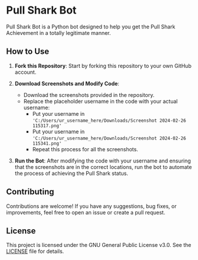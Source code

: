 # Pull Shark Bot

Pull Shark Bot is a Python bot designed to help you get the Pull Shark Achievement in a totally legitimate manner. 

## How to Use

1. **Fork this Repository**: Start by forking this repository to your own GitHub account.

2. **Download Screenshots and Modify Code**:
    - Download the screenshots provided in the repository.
    - Replace the placeholder username in the code with your actual username:
        - Put your username in `'C:/Users/ur_username_here/Downloads/Screenshot 2024-02-26 115317.png'` 
        - Put your username in `'C:/Users/ur_username_here/Downloads/Screenshot 2024-02-26 115341.png'` 
        - Repeat this process for all the screenshots.

3. **Run the Bot**: After modifying the code with your username and ensuring that the screenshots are in the correct locations, run the bot to automate the process of achieving the Pull Shark status.

## Contributing

Contributions are welcome! If you have any suggestions, bug fixes, or improvements, feel free to open an issue or create a pull request.

## License

This project is licensed under the GNU General Public License v3.0. See the [LICENSE](LICENSE) file for details.

